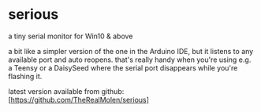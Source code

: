 ﻿  serious
===========

a tiny serial monitor for Win10 & above

a bit like a simpler version of the one in the Arduino IDE, but it listens to any available port and auto reopens.
that's really handy when you're using e.g. a Teensy or a DaisySeed where the serial port disappears while you're flashing it.

latest version available from github: [https://github.com/TheRealMolen/serious]

